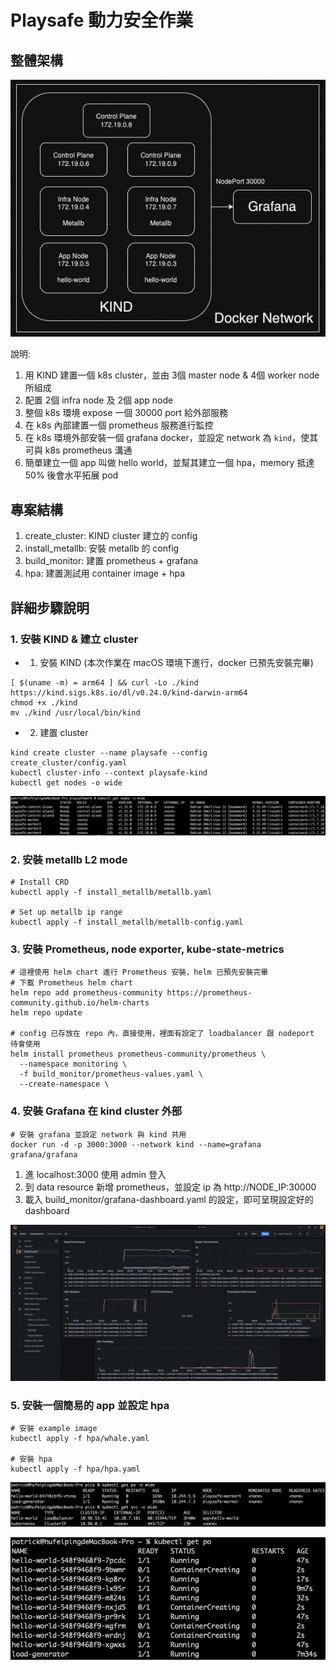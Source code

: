 # Playsafe 動力安全作業

## 整體架構

![](https://raw.githubusercontent.com/patrick55529617/playsafework/refs/heads/main/pics/0-system-structure.png)

說明:

1. 用 KIND 建置一個 k8s cluster，並由 3個 master node & 4個 worker node 所組成
2. 配置 2個 infra node 及 2個 app node
3. 整個 k8s 環境 expose 一個 30000 port 給外部服務
4. 在 k8s 內部建置一個 prometheus 服務進行監控
5. 在 k8s 環境外部安裝一個 grafana docker，並設定 network 為 `kind`，使其可與 k8s prometheus 溝通
6. 簡單建立一個 app 叫做 hello world，並幫其建立一個 hpa，memory 抵達 50% 後會水平拓展 pod

## 專案結構

1. create_cluster: KIND cluster 建立的 config
2. install_metallb: 安裝 metallb 的 config
3. build_monitor: 建置 prometheus + grafana
4. hpa: 建置測試用 container image + hpa

## 詳細步驟說明

### 1. 安裝 KIND & 建立 cluster

- 1. 安裝 KIND (本次作業在 macOS 環境下進行，docker 已預先安裝完畢)
```
[ $(uname -m) = arm64 ] && curl -Lo ./kind https://kind.sigs.k8s.io/dl/v0.24.0/kind-darwin-arm64
chmod +x ./kind
mv ./kind /usr/local/bin/kind
```
- 2. 建置 cluster
```
kind create cluster --name playsafe --config create_cluster/config.yaml
kubectl cluster-info --context playsafe-kind
kubectl get nodes -o wide
```
![](https://raw.githubusercontent.com/patrick55529617/playsafework/refs/heads/main/pics/1-getnodes.png)

### 2. 安裝 metallb L2 mode

```
# Install CRD
kubectl apply -f install_metallb/metallb.yaml

# Set up metallb ip range
kubectl apply -f install_metallb/metallb-config.yaml
```

### 3. 安裝 Prometheus, node exporter, kube-state-metrics 

```
# 這裡使用 helm chart 進行 Prometheus 安裝，helm 已預先安裝完畢
# 下載 Prometheus helm chart
helm repo add prometheus-community https://prometheus-community.github.io/helm-charts
helm repo update

# config 已存放在 repo 內，直接使用，裡面有設定了 loadbalancer 跟 nodeport 待會使用
helm install prometheus prometheus-community/prometheus \
  --namespace monitoring \
  -f build_monitor/prometheus-values.yaml \
  --create-namespace \
```

### 4. 安裝 Grafana 在 kind cluster 外部

```
# 安裝 grafana 並設定 network 與 kind 共用
docker run -d -p 3000:3000 --network kind --name=grafana grafana/grafana
```

1. 進 localhost:3000 使用 admin 登入
2. 到 data resource 新增 prometheus，並設定 ip 為 http://NODE_IP:30000
3. 載入 build_monitor/grafana-dashboard.yaml 的設定，即可呈現設定好的 dashboard

![](https://raw.githubusercontent.com/patrick55529617/playsafework/refs/heads/main/pics/2-grafana.png)

### 5. 安裝一個簡易的 app 並設定 hpa

```
# 安裝 example image
kubectl apply -f hpa/whale.yaml

# 安裝 hpa
kubectl apply -f hpa/hpa.yaml
```

![](https://raw.githubusercontent.com/patrick55529617/playsafework/refs/heads/main/pics/3-whale.png)

![](https://raw.githubusercontent.com/patrick55529617/playsafework/refs/heads/main/pics/4-hpa.png)
